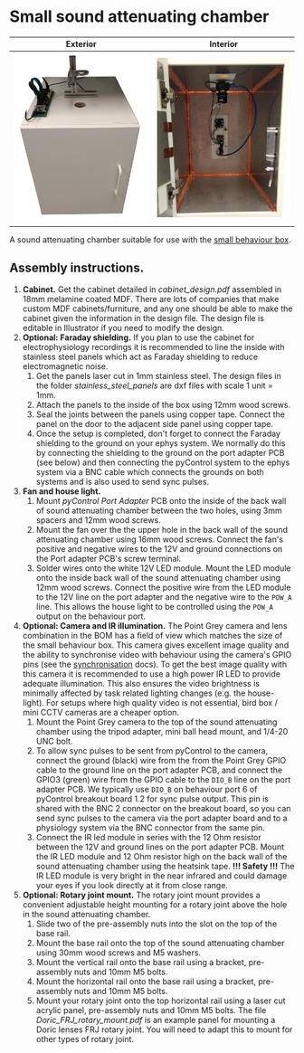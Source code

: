 # Small sound attenuating chamber

| Exterior                                     | Interior                                     |
| -------------------------------------------- | -------------------------------------------- |
| ![exterior_photo](photos/exterior_photo.jpg) | ![interior_photo](photos/interior_photo.jpg) |

A sound attenuating chamber suitable for use with the [small behaviour box](https://github.com/ThomasAkam/pyControl_hardware/tree/master/Behaviour_box_small). 

## Assembly instructions.

1. **Cabinet.**  Get the cabinet detailed in *cabinet_design.pdf* assembled in 18mm melamine coated MDF.  There are lots of companies that make custom MDF cabinets/furniture, and any one should be able to make the cabinet given the information in the design file.  The design file is editable in Illustrator if you need to modify the design.
2. **Optional: Faraday shielding.** If you plan to use the cabinet for electrophysiology recordings it is recommended to line the inside with stainless steel panels which act as Faraday shielding to reduce electromagnetic noise.
   1. Get the panels laser cut in 1mm stainless steel.  The design files in the folder *stainless_steel_panels* are dxf files with scale 1 unit = 1mm.
   2. Attach the panels to the inside of the box using 12mm wood screws.
   3. Seal the joints between the panels using copper tape.  Connect the panel on the door to the adjacent side panel using copper tape.
   4. Once the setup is completed, don't forget to connect the Faraday shielding to the ground on your ephys system.  We normally do this by connecting the shielding to the ground on the port adapter PCB (see below) and then connecting the pyControl system to the ephys system via a BNC cable which connects the grounds on both systems and is also used to send sync pulses.
3. **Fan and house light.** 
   1. Mount *pyControl Port Adapter* PCB onto the inside of the back wall of sound attenuating chamber between the two holes, using 3mm spacers and 12mm wood screws.
   2. Mount the fan over the the upper hole in the back wall of the sound attenuating chamber using 16mm wood screws.  Connect the fan's positive and negative wires to the 12V and ground connections on the Port adapter PCB's screw terminal.
   3. Solder wires onto the white 12V LED module.  Mount the LED module onto the inside back wall of the sound attenuating chamber using 12mm wood screws.  Connect the positive wire  from the LED module to the 12V line on the port adapter and the negative wire to the `POW_A` line.  This allows the house light to be controlled using the `POW_A` output on the behaviour port.
4. **Optional: Camera and IR illumination.**   The Point Grey camera and lens combination in the BOM has a field of view which matches the size of the small behaviour box.  This camera gives excellent image quality and the ability to synchronise video with behaviour using the camera's GPIO pins (see the [synchronisation](https://pycontrol.readthedocs.io/en/latest/user-guide/synchronisation/) docs).  To get the best image quality with this camera it is recommended to use a high power IR LED to provide adequate illumination.  This also ensures the video brightness is minimally affected by task related lighting changes (e.g. the house-light).  For setups where high quality video is not essential, bird box / mini CCTV cameras are a cheaper option.
   1. Mount the Point Grey camera to the top of the sound attenuating chamber using the tripod adapter, mini ball head mount, and 1/4-20 UNC bolt.
   2. To allow sync pulses to be sent from pyControl to the camera, connect the ground (black) wire from the from the Point Grey GPIO cable to the ground line on the port adapter PCB, and connect the GPIO3 (green) wire from the GPIO cable to the `DIO_B` line on the port adapter PCB.  We typically use `DIO_B` on behaviour port 6 of pyControl breakout board 1.2 for sync pulse output.   This pin is shared with the BNC 2 connector on the breakout board, so you can send sync pulses to the camera via the port adapter board and to a physiology system via the BNC connector from the same pin.
   3. Connect the IR led module in series with the 12 Ohm resistor between the 12V and ground lines on the port adapter PCB.  Mount the IR LED module and 12 Ohm resistor high on the back wall of the sound attenuating chamber using the heatsink tape.  **!!! Safety !!!**  The IR LED module is very bright in the near infrared and could damage your eyes if you look directly at it from close range.
5. **Optional: Rotary joint mount.**  The rotary joint mount provides a convenient adjustable height mounting for a rotary joint above the hole in the sound attenuating chamber. 
   1. Slide two of the pre-assembly nuts into the slot on the top of the base rail.
   2. Mount the base rail onto the top of the sound attenuating chamber using 30mm wood screws and M5 washers.  
   3. Mount the vertical rail onto the base rail using a bracket, pre-assembly nuts and 10mm M5 bolts.
   4. Mount the horizontal rail onto the base rail using a bracket, pre-assembly nuts and 10mm M5 bolts.
   5. Mount your rotary joint onto the top horizontal rail using a laser cut acrylic panel, pre-assembly nuts and 10mm M5 bolts.  The file *Doric_FRJ_rotary_mount.pdf* is an example panel for mounting a Doric lenses FRJ rotary joint.  You will need to adapt this to mount for other types of rotary joint.